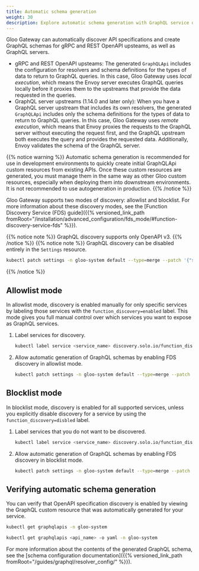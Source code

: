 ```yaml
---
title: Automatic schema generation
weight: 30
description: Explore automatic schema generation with GraphQL service discovery.
---
```


Gloo Gateway can automatically discover API specifications and create GraphQL schemas for gRPC and REST OpenAPI upsteams, as well as GraphQL servers.
* gRPC and REST OpenAPI upsteams: The generated `GraphQLApi` includes the configuration for resolvers and schema definitions for the types of data to return to GraphQL queries. In this case, Gloo Gateway uses _local execution_, which means the Envoy server executes GraphQL queries locally before it proxies them to the upstreams that provide the data requested in the queries.
* GraphQL server upstreams (1.14.0 and later only): When you have a GraphQL server upstream that includes its own resolvers, the generated `GraphQLApi` includes only the schema definitions for the types of data to return to GraphQL queries. In this case, Gloo Gateway uses _remote execution_, which means that Envoy proxies the requests to the GraphQL server without executing the request first, and the GraphQL upstream both executes the query and provides the requested data. Additionally, Envoy validates the schema of the GraphQL server.

{{% notice warning %}}
Automatic schema generation is recommended for use in development environments to quickly create initial GraphQLApi custom resources from existing APIs. Once these custom resources are generated, you must manage them in the same way as other Gloo custom resources, especially when deploying them into downstream environments. It is not recommended to use autogeneration in production.
{{% /notice %}}

Gloo Gateway supports two modes of discovery: allowlist and blocklist. For more information about these discovery modes, see the [Function Discovery Service (FDS) guide]({{% versioned_link_path fromRoot="/installation/advanced_configuration/fds_mode/#function-discovery-service-fds" %}}).

{{% notice note %}}
GraphQL discovery supports only OpenAPI v3.
{{% /notice %}}
{{% notice note %}}
GraphQL discovery can be disabled entirely in the `Settings` resource.
```sh
kubectl patch settings -n gloo-system default --type=merge --patch '{"spec":{"discovery":{"fdsOptions":{"graphqlEnabled":"false"}}}}'
```
{{% /notice %}}

## Allowlist mode

In allowlist mode, discovery is enabled manually for only specific services by labeling those services with the `function_discovery=enabled` label. This mode gives you full manual control over which services you want to expose as GraphQL services.

1. Label services for discovery.
   ```sh
   kubectl label service <service_name> discovery.solo.io/function_discovery=enabled
   ```

2. Allow automatic generation of GraphQL schemas by enabling FDS discovery in allowlist mode.
   ```sh
   kubectl patch settings -n gloo-system default --type=merge --patch '{"spec":{"discovery":{"fdsMode":"WHITELIST"}}}'
   ```

## Blocklist mode

In blocklist mode, discovery is enabled for all supported services, unless you explicitly disable discovery for a service by using the `function_discovery=disbled` label.

1. Label services that you do not want to be discovered.
   ```sh
   kubectl label service <service_name> discovery.solo.io/function_discovery=disabled
   ```

2. Allow automatic generation of GraphQL schemas by enabling FDS discovery in blocklist mode.
   ```sh
   kubectl patch settings -n gloo-system default --type=merge --patch '{"spec":{"discovery":{"fdsMode":"BLACKLIST"}}}'
   ```

## Verifying automatic schema generation

You can verify that OpenAPI specification discovery is enabled by viewing the GraphQL custom resource that was automatically generated for your service.
```sh
kubectl get graphqlapis -n gloo-system
```
```sh
kubectl get graphqlapis <api_name> -o yaml -n gloo-system
```

For more information about the contents of the generated GraphQL schema, see the [schema configuration documentation]({{% versioned_link_path fromRoot="/guides/graphql/resolver_config/" %}}).
